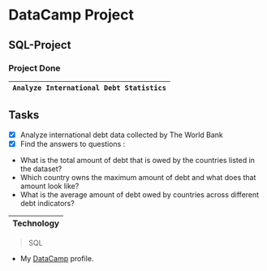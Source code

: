 #  DataCamp Project
## SQL-Project

### Project Done

|`Analyze International Debt Statistics`|
|---------------------------------------|
 ## Tasks
- [x]  Analyze international debt data collected by The World Bank  
- [x]  Find the answers to questions :

-  What is the total amount of debt that is owed by the countries listed in the dataset?
-  Which country owns the maximum amount of debt and what does that amount look like?
-  What is the average amount of debt owed by countries across different debt indicators?

|Technology|
|----------|
>SQL

- My [DataCamp](https://www.datacamp.com/profile/shivangibhave01) profile.
